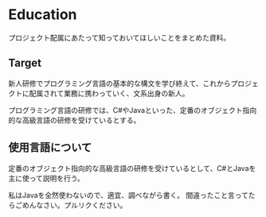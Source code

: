 # Education

プロジェクト配属にあたって知っておいてほしいことをまとめた資料。

## Target

新人研修でプログラミング言語の基本的な構文を学び終えて、これからプロジェクトに配属されて業務に携わっていく、文系出身の新人。

プログラミング言語の研修では、C#やJavaといった、定番のオブジェクト指向的な高級言語の研修を受けているとする。

## 使用言語について

定番のオブジェクト指向的な高級言語の研修を受けているとして、C#とJavaを主に使って説明を行う。

私はJavaを全然使わないので、適宜、調べながら書く。
間違ったこと言ってたらごめんなさい。プルリクください。
